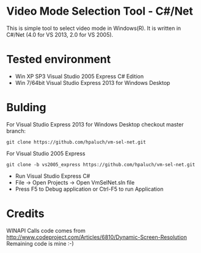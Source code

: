 Video Mode Selection Tool - C#/Net
==================================

This is simple tool to select video mode in Windows(R).
It is written in C#/Net (4.0 for VS 2013, 2.0 for VS 2005).

Tested environment
==================

* Win XP SP3 Visual Studio 2005 Express C# Edition
* Win 7/64bit Visual Studio Express 2013 for Windows Desktop

Bulding
=======

For Visual Studio Express 2013 for Windows Desktop checkout master branch:

	git clone https://github.com/hpaluch/vm-sel-net.git

For Visual Studio 2005 Express

	git clone -b vs2005_express https://github.com/hpaluch/vm-sel-net.git


* Run Visual Studio Express C#
* File -> Open Projects -> Open VmSelNet.sln file
* Press F5 to Debug application or Ctrl-F5 to run Application

Credits
=======

WINAPI Calls code comes from http://www.codeproject.com/Articles/6810/Dynamic-Screen-Resolution
Remaining code is mine :-)

